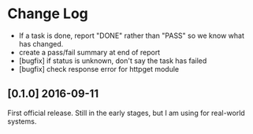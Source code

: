 Change Log
==========

- If a task is done, report "DONE" rather than "PASS" so we know
  what has changed.
- create a pass/fail summary at end of report
- [bugfix] if status is unknown, don't say the task has failed
- [bugfix] check response error for httpget module

## [0.1.0] 2016-09-11

First official release.  Still in the early stages,
but I am using for real-world systems.

